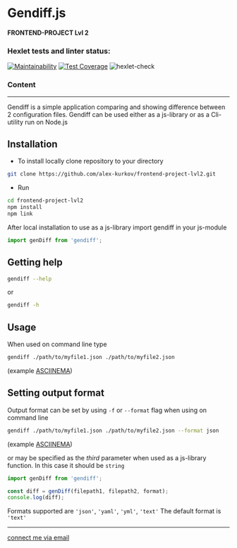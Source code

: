 # **Gendiff.js**
**FRONTEND-PROJECT Lvl 2**

### Hexlet tests and linter status:
[![Maintainability](https://api.codeclimate.com/v1/badges/85303ccfa256cfbe3cdb/maintainability)](https://codeclimate.com/github/alex-kurkov/frontend-project-lvl2/maintainability)
[![Test Coverage](https://api.codeclimate.com/v1/badges/85303ccfa256cfbe3cdb/test_coverage)](https://codeclimate.com/github/alex-kurkov/frontend-project-lvl2/test_coverage)
![hexlet-check](https://github.com/alex-kurkov/frontend-project-lvl2/workflows/hexlet-check/badge.svg)

### **Content**
---------------------

Gendiff is a simple application comparing and showing difference between 2 configuration files. 
Gendiff can be used either as a js-library or as a Cli-utility run on Node.js

## Installation
- To install locally clone repository to your directory
```bash
git clone https://github.com/alex-kurkov/frontend-project-lvl2.git
```
- Run 
```bash
cd frontend-project-lvl2
npm install
npm link
```

After local installation to use as a js-library import gendiff in your js-module
```js
import genDiff from 'gendiff';
```

## Getting help
```bash
gendiff --help
```
or
```bash
gendiff -h
```
## Usage
When used on command line type
```bash
gendiff ./path/to/myfile1.json ./path/to/myfile2.json
```
(example [ASCIINEMA](https://asciinema.org/a/Ppb8qI7HEP8oHJkmmGSSdUgO1))

## Setting output format
Output format can be set by using `-f` or `--format` flag when using on command line
```bash
gendiff ./path/to/myfile1.json ./path/to/myfile2.json --format json
```
(example [ASCIINEMA](https://asciinema.org/a/mBU32SwyvMaYdptjJ12lrL99Q))

or may be specified as the *third* parameter when used as a js-library function. In this case it should be `string`
```js
import genDiff from 'gendiff';

const diff = genDiff(filepath1, filepath2, format);
console.log(diff);
```

Formats supported are `'json'`, `'yaml'`, `'yml'`, `'text'`
The default format is `'text'`

 
--------
[connect me via email](mailto:alexkourkov@yandex.ru "Email")
